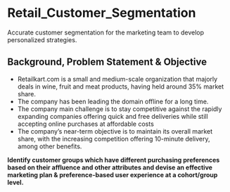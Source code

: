 # Retail_Customer_Segmentation
Accurate customer segmentation for the marketing team to develop personalized strategies. 
## Background, Problem Statement & Objective
- Retailkart.com is a small and medium-scale organization that majorly deals in wine, fruit and meat products, having held around 35% market share. 
- The company has been leading the domain offline for a long time.
- The company main challenge is to stay competitive against the rapidly expanding companies offering quick and free deliveries while still accepting online purchases at affordable costs
- The company’s near-term objective is to maintain its overall market share, with the increasing competition offering 10-minute delivery, among other benefits.<br>

**Identify customer groups which have different purchasing preferences based on their affluence and other attributes and devise an effective marketing plan & preference-based user experience at a cohort/group level.**
